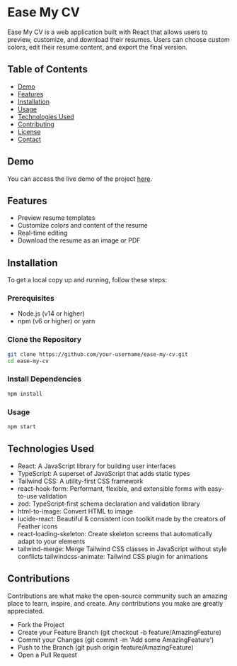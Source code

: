 # Ease My CV

Ease My CV is a web application built with React that allows users to preview, customize, and download their resumes. Users can choose custom colors, edit their resume content, and export the final version.

## Table of Contents

- [Demo](#demo)
- [Features](#features)
- [Installation](#installation)
- [Usage](#usage)
- [Technologies Used](#technologies-used)
- [Contributing](#contributing)
- [License](#license)
- [Contact](#contact)

## Demo

You can access the live demo of the project [here](https://ease-my-cv.netlify.app/).

## Features

- Preview resume templates
- Customize colors and content of the resume
- Real-time editing
- Download the resume as an image or PDF

## Installation

To get a local copy up and running, follow these steps:

### Prerequisites

- Node.js (v14 or higher)
- npm (v6 or higher) or yarn

### Clone the Repository

```sh
git clone https://github.com/your-username/ease-my-cv.git
cd ease-my-cv
```


### Install Dependencies
```sh
npm install
```

### Usage
```sh
npm start
```

## Technologies Used

- React: A JavaScript library for building user interfaces
- TypeScript: A superset of JavaScript that adds static types
- Tailwind CSS: A utility-first CSS framework
- react-hook-form: Performant, flexible, and extensible forms with easy-to-use validation
- zod: TypeScript-first schema declaration and validation library
- html-to-image: Convert HTML to image
- lucide-react: Beautiful & consistent icon toolkit made by the creators of Feather icons
- react-loading-skeleton: Create skeleton screens that automatically adapt to your elements
- tailwind-merge: Merge Tailwind CSS classes in JavaScript without style conflicts
tailwindcss-animate: Tailwind CSS plugin for animations

## Contributions

Contributions are what make the open-source community such an amazing place to learn, inspire, and create. Any contributions you make are greatly appreciated.

- Fork the Project
- Create your Feature Branch (git checkout -b feature/AmazingFeature)
- Commit your Changes (git commit -m 'Add some AmazingFeature')
- Push to the Branch (git push origin feature/AmazingFeature)
- Open a Pull Request
